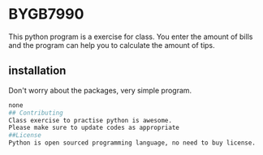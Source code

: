 # BYGB7990
This python program is a exercise for class. You enter the amount of bills and the program can help you to calculate the amount of tips.
## installation
Don't worry about the packages, very simple program.
```bash
none
## Contributing 
Class exercise to practise python is awesome.
Please make sure to update codes as appropriate
##License
Python is open sourced programming language, no need to buy license.
